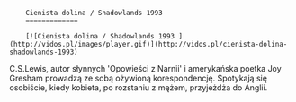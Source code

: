 
        Cienista dolina / Shadowlands 1993 
        =============
        
        [![Cienista dolina / Shadowlands 1993 ](http://vidos.pl/images/player.gif)](http://vidos.pl/cienista-dolina-shadowlands-1993)
        
        
 C.S.Lewis, autor słynnych 'Opowieści z Narnii' i amerykańska poetka Joy Gresham prowadzą ze sobą ożywioną korespondencję. Spotykają się osobiście, kiedy kobieta, po rozstaniu z mężem, przyjeżdża do Anglii.
    